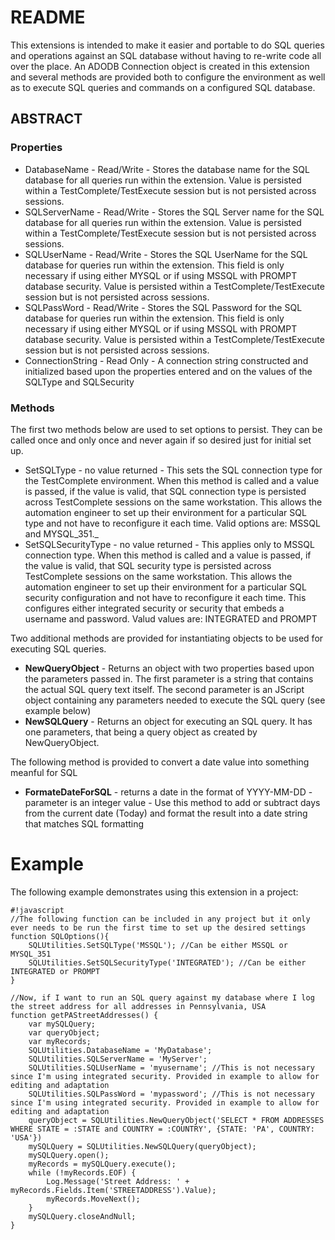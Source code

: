 # README #

This extensions is intended to make it easier and portable to do SQL queries and operations against an SQL database without having to re-write code all over the place.  An ADODB Connection object is created in this extension and several methods are provided both to configure the environment as well as to execute SQL queries and commands on a configured SQL database.

## ABSTRACT ##

### Properties ###

* DatabaseName - Read/Write - Stores the database name for the SQL database for all queries run within the extension. Value is persisted within a TestComplete/TestExecute session but is not persisted across sessions.
* SQLServerName - Read/Write - Stores the SQL Server name for the SQL database for all queries run within the extension. Value is persisted within a TestComplete/TestExecute session but is not persisted across sessions.
* SQLUserName - Read/Write - Stores the SQL UserName for the SQL database for queries run within the extension. This field is only necessary if using either MYSQL or if using MSSQL with PROMPT database security. Value is persisted within a TestComplete/TestExecute session but is not persisted across sessions.
* SQLPassWord - Read/Write - Stores the SQL Password for the SQL database for queries run within the extension. This field is only necessary if using either MYSQL or if using MSSQL with PROMPT database security. Value is persisted within a TestComplete/TestExecute session but is not persisted across sessions.
* ConnectionString - Read Only - A connection string constructed and initialized based upon the properties entered and on the values of the SQLType and SQLSecurity

### Methods ###

The first two methods below are used to set options to persist. They can be called once and only once and never again if so desired just for initial set up.

* SetSQLType - no value returned - This sets the SQL connection type for the TestComplete environment. When this method is called and a value is passed, if the value is valid, that SQL connection type is persisted across TestComplete sessions on the same workstation. This allows the automation engineer to set up their environment for a particular SQL type and not have to reconfigure it each time.  Valid options are: MSSQL and MYSQL_351._
* SetSQLSecurityType - no value returned - This applies only to MSSQL connection type. When this method is called and a value is passed, if the value is valid, that SQL security type is persisted across TestComplete sessions on the same workstation. This allows the automation engineer to set up their environment for a particular SQL security configuration and not have to reconfigure it each time. This configures either integrated security or security that embeds a username and password. Valud values are: INTEGRATED and PROMPT

Two additional methods are provided for instantiating objects to be used for executing SQL queries.

* **NewQueryObject** - Returns an object with two properties based upon the parameters passed in. The first parameter is a string that contains the actual SQL query text itself. The second parameter is an JScript object containing any parameters needed to execute the SQL query (see example below)
* **NewSQLQuery** - Returns an object for executing an SQL query. It has one parameters, that being a query object as created by NewQueryObject.

The following method is provided to convert a date value into something meanful for SQL

* **FormateDateForSQL** - returns a date in the format of YYYY-MM-DD - parameter is an integer value - Use this method to add or subtract days from the current date (Today) and format the result into a date string that matches SQL formatting

# Example #

The following example demonstrates using this extension in a project:

```
#!javascript
//The following function can be included in any project but it only ever needs to be run the first time to set up the desired settings
function SQLOptions(){
    SQLUtilities.SetSQLType('MSSQL'); //Can be either MSSQL or MYSQL_351
	SQLUtilities.SetSQLSecurityType('INTEGRATED'); //Can be either INTEGRATED or PROMPT
}

//Now, if I want to run an SQL query against my database where I log the street address for all addresses in Pennsylvania, USA
function getPAStreetAddresses() {
    var mySQLQuery;
    var queryObject;
	var myRecords;
    SQLUtilities.DatabaseName = 'MyDatabase';
	SQLUtilities.SQLServerName = 'MyServer';
	SQLUtilities.SQLUserName = 'myusername'; //This is not necessary since I'm using integrated security. Provided in example to allow for editing and adaptation
	SQLUtilities.SQLPassWord = 'mypassword'; //This is not necessary since I'm using integrated security. Provided in example to allow for editing and adaptation
    queryObject = SQLUtilities.NewQueryObject('SELECT * FROM ADDRESSES WHERE STATE = :STATE and COUNTRY = :COUNTRY', {STATE: 'PA', COUNTRY: 'USA'})
	mySQLQuery = SQLUtilities.NewSQLQuery(queryObject);
	mySQLQuery.open();
	myRecords = mySQLQuery.execute();
	while (!myRecords.EOF) {
	    Log.Message('Street Address: ' + myRecords.Fields.Item('STREETADDRESS').Value);
		myRecords.MoveNext();
	}
	mySQLQuery.closeAndNull;
}
```

